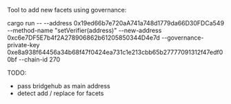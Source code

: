 Tool to add new facets using governance:


cargo run -- --address 0x19ed66b7e720aA741a748d1779da66D30FDCa549 --method-name "setVerifier(address)" --new-address 0xc6e7DF5E7b4f2A278906862b61205850344D4e7d --governance-private-key 0xe8a938f64456a34b68f47f0424ea731c1e213cbb65b27777091312f47edf00bf --chain-id 270


TODO:
* pass bridgehub as main address
* detect add / replace for facets


